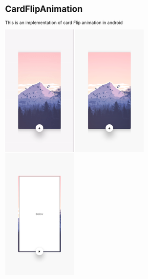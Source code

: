 # CardFlipAnimation
This is an implementation of card Flip animation in android

<div>
<img src="images/anim.gif" height="400"/>
<img src="images/front.png" height="400"/>
<img src="images/back.png" height="400"/>
</div>
